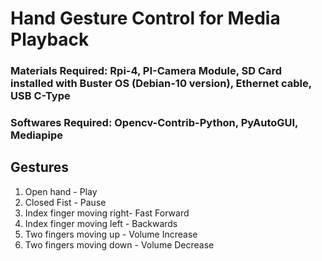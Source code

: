 # Hand Gesture Control for Media Playback



### Materials Required: Rpi-4, PI-Camera Module, SD Card installed with Buster OS (Debian-10 version), Ethernet cable, USB C-Type

### Softwares Required: Opencv-Contrib-Python, PyAutoGUI, Mediapipe



## Gestures
1) Open hand - Play
2) Closed Fist - Pause
3) Index finger moving right- Fast Forward
4) Index finger moving left - Backwards
5) Two fingers moving up - Volume Increase
6) Two fingers moving down - Volume Decrease




